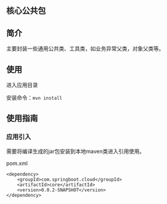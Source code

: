 核心公共包
----------

## 简介

主要封装一些通用公共类、工具类，如业务异常父类，对象父类等。

## 使用

进入应用目录

安装命令：`mvn install`

## 使用指南

### 应用引入

需要将编译生成的jar包安装到本地maven类进入引用使用。

pom.xml

```
<dependency>
    <groupId>com.springboot.cloud</groupId>
    <artifactId>core</artifactId>
    <version>0.0.2-SNAPSHOT</version>
</dependency>
```